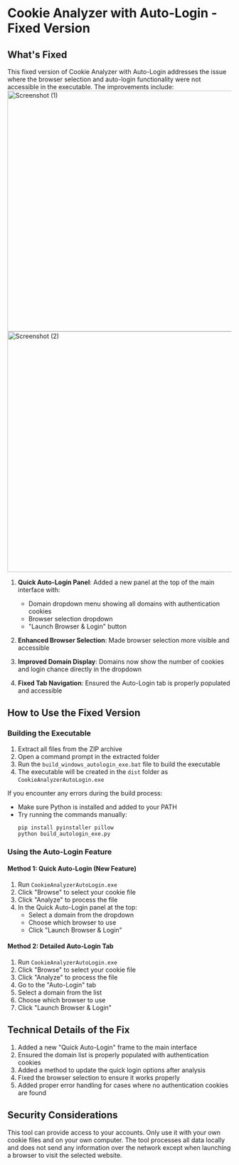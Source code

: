 # Cookie Analyzer with Auto-Login - Fixed Version

## What's Fixed

This fixed version of Cookie Analyzer with Auto-Login addresses the issue where the browser selection and auto-login functionality were not accessible in the executable. The improvements include:
<img width="960" height="540" alt="Screenshot (1)" src="https://github.com/user-attachments/assets/3abe468f-afaa-4137-98af-3c4ee179043e" />
<img width="960" height="540" alt="Screenshot (2)" src="https://github.com/user-attachments/assets/05cd692d-07e8-41c5-8f60-efc32c1d2176" />

1. **Quick Auto-Login Panel**: Added a new panel at the top of the main interface with:
   - Domain dropdown menu showing all domains with authentication cookies
   - Browser selection dropdown
   - "Launch Browser & Login" button

2. **Enhanced Browser Selection**: Made browser selection more visible and accessible

3. **Improved Domain Display**: Domains now show the number of cookies and login chance directly in the dropdown

4. **Fixed Tab Navigation**: Ensured the Auto-Login tab is properly populated and accessible

## How to Use the Fixed Version

### Building the Executable

1. Extract all files from the ZIP archive
2. Open a command prompt in the extracted folder
3. Run the `build_windows_autologin_exe.bat` file to build the executable
4. The executable will be created in the `dist` folder as `CookieAnalyzerAutoLogin.exe`

If you encounter any errors during the build process:
- Make sure Python is installed and added to your PATH
- Try running the commands manually:
  ```
  pip install pyinstaller pillow
  python build_autologin_exe.py
  ```

### Using the Auto-Login Feature

#### Method 1: Quick Auto-Login (New Feature)
1. Run `CookieAnalyzerAutoLogin.exe`
2. Click "Browse" to select your cookie file
3. Click "Analyze" to process the file
4. In the Quick Auto-Login panel at the top:
   - Select a domain from the dropdown
   - Choose which browser to use
   - Click "Launch Browser & Login"

#### Method 2: Detailed Auto-Login Tab
1. Run `CookieAnalyzerAutoLogin.exe`
2. Click "Browse" to select your cookie file
3. Click "Analyze" to process the file
4. Go to the "Auto-Login" tab
5. Select a domain from the list
6. Choose which browser to use
7. Click "Launch Browser & Login"

## Technical Details of the Fix

1. Added a new "Quick Auto-Login" frame to the main interface
2. Ensured the domain list is properly populated with authentication cookies
3. Added a method to update the quick login options after analysis
4. Fixed the browser selection to ensure it works properly
5. Added proper error handling for cases where no authentication cookies are found

## Security Considerations

This tool can provide access to your accounts. Only use it with your own cookie files and on your own computer. The tool processes all data locally and does not send any information over the network except when launching a browser to visit the selected website.
